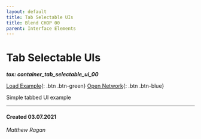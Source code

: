 ```yaml
---
layout: default
title: Tab Selectable UIs
title: Blend CHOP 00
parent: Interface Elements
---
```


# Tab Selectable UIs
***tox: container_tab_selectable_ui_00***  

[Load Example](?remoteTox=https://github.com/raganmd/touchdesigner-community-examples-code/blob/main/tox/container_tab_selectable_ui_00.tox?raw=true){: .btn .btn-green} [Open Network](?openNetwork=True){: .btn .btn-blue}

Simple tabbed UI example


---
#### Created 03.07.2021
*Matthew Ragan*